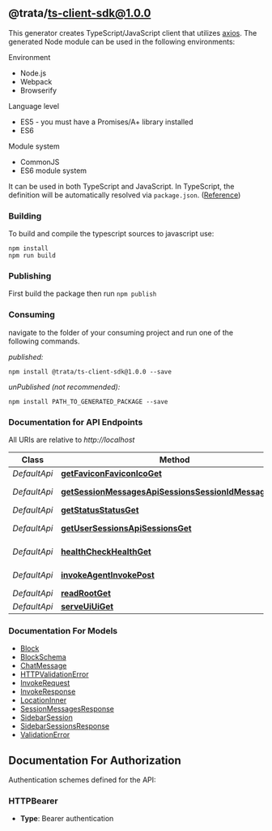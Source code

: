 ## @trata/ts-client-sdk@1.0.0

This generator creates TypeScript/JavaScript client that utilizes [axios](https://github.com/axios/axios). The generated Node module can be used in the following environments:

Environment
* Node.js
* Webpack
* Browserify

Language level
* ES5 - you must have a Promises/A+ library installed
* ES6

Module system
* CommonJS
* ES6 module system

It can be used in both TypeScript and JavaScript. In TypeScript, the definition will be automatically resolved via `package.json`. ([Reference](https://www.typescriptlang.org/docs/handbook/declaration-files/consumption.html))

### Building

To build and compile the typescript sources to javascript use:
```
npm install
npm run build
```

### Publishing

First build the package then run `npm publish`

### Consuming

navigate to the folder of your consuming project and run one of the following commands.

_published:_

```
npm install @trata/ts-client-sdk@1.0.0 --save
```

_unPublished (not recommended):_

```
npm install PATH_TO_GENERATED_PACKAGE --save
```

### Documentation for API Endpoints

All URIs are relative to *http://localhost*

Class | Method | HTTP request | Description
------------ | ------------- | ------------- | -------------
*DefaultApi* | [**getFaviconFaviconIcoGet**](docs/DefaultApi.md#getfaviconfaviconicoget) | **GET** /favicon.ico | Get Favicon
*DefaultApi* | [**getSessionMessagesApiSessionsSessionIdMessagesGet**](docs/DefaultApi.md#getsessionmessagesapisessionssessionidmessagesget) | **GET** /api/sessions/{session_id}/messages | Get Session Messages
*DefaultApi* | [**getStatusStatusGet**](docs/DefaultApi.md#getstatusstatusget) | **GET** /status | Get Status
*DefaultApi* | [**getUserSessionsApiSessionsGet**](docs/DefaultApi.md#getusersessionsapisessionsget) | **GET** /api/sessions | Get User Sessions
*DefaultApi* | [**healthCheckHealthGet**](docs/DefaultApi.md#healthcheckhealthget) | **GET** /health | Health Check
*DefaultApi* | [**invokeAgentInvokePost**](docs/DefaultApi.md#invokeagentinvokepost) | **POST** /invoke | Invoke Agent
*DefaultApi* | [**readRootGet**](docs/DefaultApi.md#readrootget) | **GET** / | Read Root
*DefaultApi* | [**serveUiUiGet**](docs/DefaultApi.md#serveuiuiget) | **GET** /ui | Serve Ui


### Documentation For Models

 - [Block](docs/Block.md)
 - [BlockSchema](docs/BlockSchema.md)
 - [ChatMessage](docs/ChatMessage.md)
 - [HTTPValidationError](docs/HTTPValidationError.md)
 - [InvokeRequest](docs/InvokeRequest.md)
 - [InvokeResponse](docs/InvokeResponse.md)
 - [LocationInner](docs/LocationInner.md)
 - [SessionMessagesResponse](docs/SessionMessagesResponse.md)
 - [SidebarSession](docs/SidebarSession.md)
 - [SidebarSessionsResponse](docs/SidebarSessionsResponse.md)
 - [ValidationError](docs/ValidationError.md)


<a id="documentation-for-authorization"></a>
## Documentation For Authorization


Authentication schemes defined for the API:
<a id="HTTPBearer"></a>
### HTTPBearer

- **Type**: Bearer authentication

